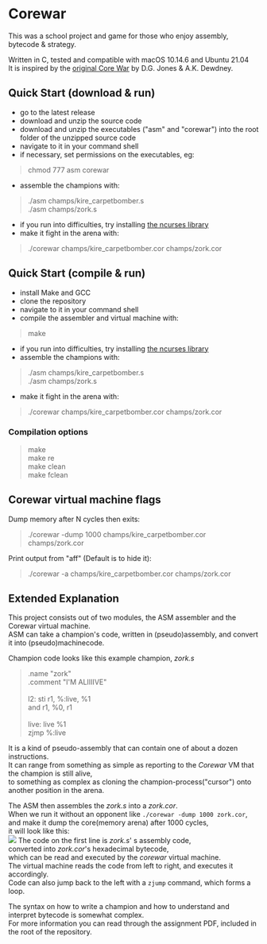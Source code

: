 # Corewar
This was a school project and game for those who enjoy assembly, bytecode & strategy.

Written in C, tested and compatible with macOS 10.14.6 and Ubuntu 21.04<br/>
It is inspired by the [original Core War](https://en.wikipedia.org/wiki/Core_War "original Core War") by D.G. Jones & A.K. Dewdney.

## Quick Start (download & run)
- go to the latest release
- download and unzip the source code
- download and unzip the executables ("asm" and "corewar") into the root folder of the unzipped source code
- navigate to it in your command shell
- if necessary, set permissions on the executables, eg:
>chmod 777 asm corewar
- assemble the champions with:
>./asm champs/kire_carpetbomber.s<br/>
>./asm champs/zork.s
- if you run into difficulties, try installing [the ncurses library](https://ostechnix.com/how-to-install-ncurses-library-in-linux/ "the ncurses library")
- make it fight in the arena with:
>./corewar champs/kire_carpetbomber.cor champs/zork.cor

## Quick Start (compile & run)
- install Make and GCC
- clone the repository
- navigate to it in your command shell
- compile the assembler and virtual machine with:
>make 
- if you run into difficulties, try installing [the ncurses library](https://ostechnix.com/how-to-install-ncurses-library-in-linux/ "the ncurses library")
- assemble the champions with:
>./asm champs/kire_carpetbomber.s<br/>
>./asm champs/zork.s
- make it fight in the arena with:
>./corewar champs/kire_carpetbomber.cor champs/zork.cor

### Compilation options
>make<br/>
>make re<br/>
>make clean<br/>
>make fclean<br/>

## Corewar virtual machine flags
Dump memory after N cycles then exits:
>./corewar -dump 1000 champs/kire_carpetbomber.cor champs/zork.cor

Print output from "aff" (Default is to hide it):
>./corewar -a champs/kire_carpetbomber.cor champs/zork.cor

## Extended Explanation
This project consists out of two modules, the ASM assembler and the Corewar virtual machine.<br/>
ASM can take a champion's code, written in (pseudo)assembly, and convert it into (pseudo)machinecode.

Champion code looks like this example champion, *zork.s*
>.name "zork"<br/>
>.comment "I'M ALIIIIVE"<br/>
><br/>
>l2:	sti r1, %:live, %1<br/>
>		and r1, %0, r1<br/>
><br/>
>live:	live %1<br/>
>		zjmp %:live

It is a kind of pseudo-assembly that can contain one of about a dozen instructions.<br/>
It can range from something as simple as reporting to the *Corewar* VM that the champion is still alive,<br/>
to something as complex as cloning the champion-process("cursor") onto another position in the arena.<br/>

The ASM then assembles the *zork.s* into a *zork.cor*.<br/>
When we run it without an opponent like `./corewar -dump 1000 zork.cor`,<br/>
and make it dump the core(memory arena) after 1000 cycles,<br/>
it will look like this:<br/>
![](https://i.imgur.com/UOJW6ot.png)
The code on the first line is *zork.s*' s assembly code,<br/>
converted into *zork.cor*'s hexadecimal bytecode,<br/>
which can be read and executed by the *corewar* virtual machine.<br/>
The virtual machine reads the code from left to right, and executes it accordingly.<br/>
Code can also jump back to the left with a `zjump` command, which forms a loop.<br/>

The syntax on how to write a champion and how to understand and interpret bytecode is somewhat complex.<br/>
For more information you can read through the assignment PDF, included in the root of the repository.
